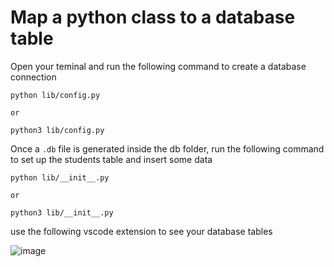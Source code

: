 # Map a python class to a database table
Open your teminal and run the following command to create a database connection
```
python lib/config.py
```
`or`

```
python3 lib/config.py
```

Once a `.db` file is generated inside the db folder, run the following command to set up the students table and insert some data

```
python lib/__init__.py   
```
`or`

```
python3 lib/__init__.py   
```

use the following vscode extension to see your database tables  

![image](https://github.com/ErickMoseDev/building-orms-python/assets/96709952/67dab947-77aa-41a0-b4ac-969870e0a58d)

